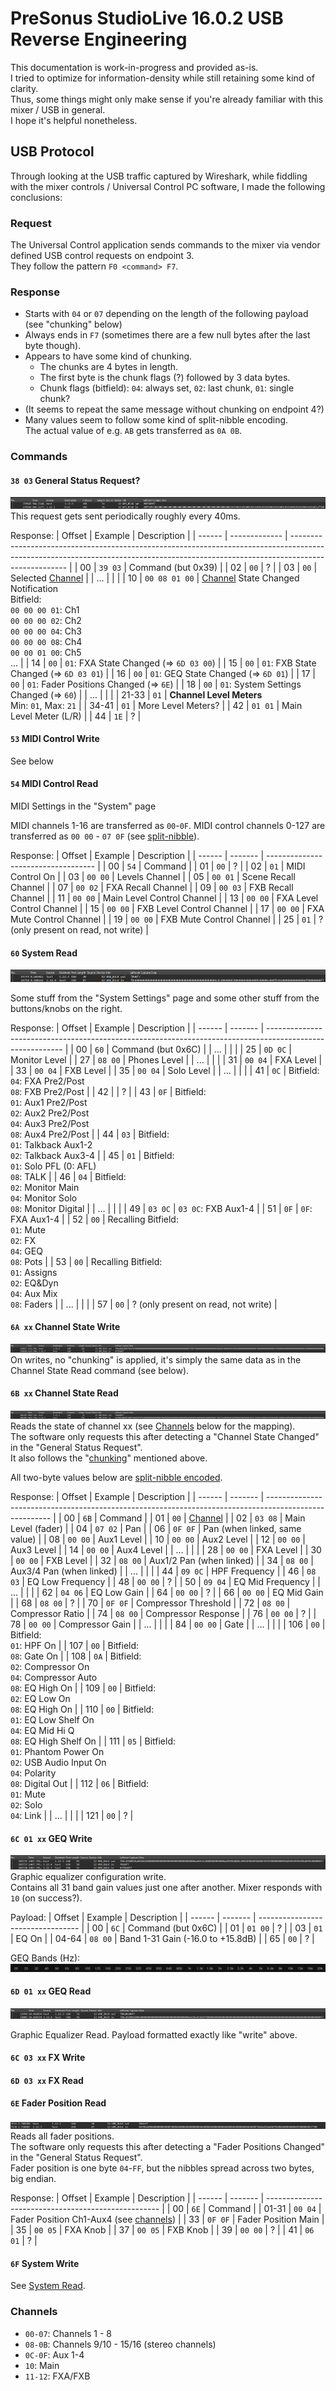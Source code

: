 # PreSonus StudioLive 16.0.2 USB Reverse Engineering

This documentation is work-in-progress and provided as-is.  
I tried to optimize for information-density while still retaining some kind of clarity.  
Thus, some things might only make sense if you're already familiar with this mixer / USB in general.  
I hope it's helpful nonetheless.

## USB Protocol
Through looking at the USB traffic captured by Wireshark, while fiddling with the mixer controls / Universal Control PC software, I made the following conclusions:

### Request
The Universal Control application sends commands to the mixer via vendor defined USB control requests on endpoint 3.  
They follow the pattern `F0 <command> F7`.  

### Response  
- Starts with `04` or `07` depending on the length of the following payload (see "chunking" below)
- Always ends in `F7` (sometimes there are a few null bytes after the last byte though).  
- <a name="chunking"></a> Appears to have some kind of chunking.  
  - The chunks are 4 bytes in length.
  - The first byte is the chunk flags (?) followed by 3 data bytes.
  - Chunk flags (bitfield): `04`: always set, `02`: last chunk, `01`: single chunk?
- (It seems to repeat the same message without chunking on endpoint 4?)
- <a name="split-nibble"></a> Many values seem to follow some kind of split-nibble encoding.  
  The actual value of e.g. `AB` gets transferred as `0A 0B`.  

### Commands

#### `38 03` General Status Request?
![](doc/wireshark_3803.png)  
This request gets sent periodically roughly every 40ms.

Response:
 | Offset | Example       | Description                                                                                                                                                                        |
 | ------ | ------------- | ---------------------------------------------------------------------------------------------------------------------------------------------------------------------------------- |
 | 00     | `39 03`       | Command (but 0x39)                                                                                                                                                                 |
 | 02     | `00`          | ?                                                                                                                                                                                  |
 | 03     | `00`          | Selected [Channel](#channels)                                                                                                                                                      |
 | ...    |               |                                                                                                                                                                                    |
 | 10     | `00 08 01 00` | [Channel](#channels) State Changed Notification <br>Bitfield:<br>`00 00 00 01`: Ch1<br>`00 00 00 02`: Ch2<br>`00 00 00 04`: Ch3<br>`00 00 00 08`: Ch4<br>`00 00 01 00`: Ch5<br>... |
 | 14     | `00`          | `01`: FXA State Changed (=> `6D 03 00`)                                                                                                                                            |
 | 15     | `00`          | `01`: FXB State Changed (=> `6D 03 01`)                                                                                                                                            |
 | 16     | `00`          | `01`: GEQ State Changed (=> `6D 01`)                                                                                                                                               |
 | 17     | `00`          | `01`: Fader Positions Changed (=> `6E`)                                                                                                                                            |
 | 18     | `00`          | `01`: System Settings Changed (=> `60`)                                                                                                                                            |
 | ...    |               |                                                                                                                                                                                    |
 | 21-33  | `01`          | **Channel Level Meters**<br>Min: `01`, Max: `21`                                                                                                                                   |
 | 34-41  | `01`          | More Level Meters?                                                                                                                                                                 |
 | 42     | `01 01`       | Main Level Meter (L/R)                                                                                                                                                             |
 | 44     | `1E`          | ?                                                                                                                                                                                  |

#### `53` MIDI Control Write
See below

#### `54` MIDI Control Read
MIDI Settings in the "System" page

MIDI channels 1-16 are transferred as `00`-`0F`.
MIDI control channels 0-127 are transferred as `00 00` - `07 0F` (see [split-nibble](#split-nibble)).

Response:
 | Offset | Example | Description                         |
 | ------ | ------- | ----------------------------------- |
 | 00     | `54`    | Command                             |
 | 01     | `00`    | ?                                   |
 | 02     | `01`    | MIDI Control On                     |
 | 03     | `00 00` | Levels Channel                      |
 | 05     | `00 01` | Scene Recall Channel                |
 | 07     | `00 02` | FXA Recall Channel                  |
 | 09     | `00 03` | FXB Recall Channel                  |
 | 11     | `00 00` | Main Level Control Channel          |
 | 13     | `00 00` | FXA Level Control Channel           |
 | 15     | `00 00` | FXB Level Control Channel           |
 | 17     | `00 00` | FXA Mute Control Channel            |
 | 19     | `00 00` | FXB Mute Control Channel            |
 | 25     | `01`    | ? (only present on read, not write) |

 
#### `60` System Read
![](doc/wireshark_60.png)  

Some stuff from the "System Settings" page and some other stuff from the buttons/knobs on the right.

Response:
 | Offset | Example | Description                                                                                               |
 | ------ | ------- | --------------------------------------------------------------------------------------------------------- |
 | 00     | `60`    | Command (but 0x6C)                                                                                        |
 | ...    |         |                                                                                                           |
 | 25     | `0D 0C` | Monitor Level                                                                                             |
 | 27     | `08 00` | Phones Level                                                                                              |
 | ...    |         |                                                                                                           |
 | 31     | `00 04` | FXA Level                                                                                                 |
 | 33     | `00 04` | FXB Level                                                                                                 |
 | 35     | `00 04` | Solo Level                                                                                                |
 | ...    |         |                                                                                                           |
 | 41     | `0C`    | Bitfield:<br>`04`: FXA Pre2/Post<br>`08`: FXB Pre2/Post                                                   |
 | 42     |         | ?                                                                                                         |
 | 43     | `0F`    | Bitfield:<br>`01`: Aux1 Pre2/Post<br>`02`: Aux2 Pre2/Post<br>`04`: Aux3 Pre2/Post<br>`08`: Aux4 Pre2/Post |
 | 44     | `03`    | Bitfield:<br>`01`: Talkback Aux1-2<br>`02`: Talkback Aux3-4                                               |
 | 45     | `01`    | Bitfield:<br>`01`: Solo PFL (0: AFL)<br>`08`: TALK                                                        |
 | 46     | `04`    | Bitfield:<br>`02`: Monitor Main<br>`04`: Monitor Solo<br>`08`: Monitor Digital                            |
 | ...    |         |                                                                                                           |
 | 49     | `03 0C` | `03 0C`: FXB Aux1-4                                                                                       |
 | 51     | `0F`    | `0F`: FXA Aux1-4                                                                                          |
 | 52     | `00`    | Recalling Bitfield:<br>`01`: Mute<br>`02`: FX<br>`04`: GEQ<br>`08`: Pots                                  |
 | 53     | `00`    | Recalling Bitfield:<br>`01`: Assigns<br>`02`: EQ&Dyn<br>`04`: Aux Mix<br>`08`: Faders                     |
 | ...    |         |                                                                                                           |
 | 57     | `00`    | ? (only present on read, not write)                                                                       |

#### `6A xx` Channel State Write
![](doc/wireshark_6A00.png)  
On writes, no "chunking" is applied, it's simply the same data as in the Channel State Read command (see below).

#### `6B xx` Channel State Read
![](doc/wireshark_6B00.png)  
Reads the state of channel xx (see [Channels](#channels) below for the mapping).  
The software only requests this after detecting a "Channel State Changed" in the "General Status Request".  
It also follows the "[chunking](#chunking)" mentioned above.  

All two-byte values below are [split-nibble encoded](#split-nibble).

Response: 
 | Offset | Example | Description                                                                                            |
 | ------ | ------- | ------------------------------------------------------------------------------------------------------ |
 | 00     | `6B`    | Command                                                                                                |
 | 01     | `00`    | [Channel](#channels)                                                                                   |
 | 02     | `03 08` | Main Level (fader)                                                                                     |
 | 04     | `07 02` | Pan                                                                                                    |
 | 06     | `0F 0F` | Pan (when linked, same value)                                                                                                     |
 | 08     | `00 00` | Aux1 Level                                                                                             |
 | 10     | `00 00` | Aux2 Level                                                                                             |
 | 12     | `00 00` | Aux3 Level                                                                                             |
 | 14     | `00 00` | Aux4 Level                                                                                             |
 | ...    |         |                                                                                                        |
 | 28     | `00 00` | FXA Level                                                                                              |
 | 30     | `00 00` | FXB Level                                                                                              |
 | 32     | `08 00` | Aux1/2 Pan (when linked)                                                                               |
 | 34     | `08 00` | Aux3/4 Pan (when linked)                                                                               |
 | ...    |         |                                                                                                        |
 | 44     | `09 0C` | HPF Frequency                                                                                          |
 | 46     | `08 03` | EQ Low Frequency                                                                                       |
 | 48     | `00 00` | ?                                                                                                      |
 | 50     | `09 04` | EQ Mid Frequency                                                                                       |
 | ...    |         |                                                                                                        |
 | 62     | `04 06` | EQ Low Gain                                                                                            |
 | 64     | `00 00` | ?                                                                                                      |
 | 66     | `00 00` | EQ Mid Gain                                                                                            |
 | 68     | `08 00` | ?                                                                                                      |
 | 70     | `0F 0F` | Compressor Threshold                                                                                   |
 | 72     | `08 00` | Compressor Ratio                                                                                       |
 | 74     | `08 00` | Compressor Response                                                                                    |
 | 76     | `00 00` | ?                                                                                                      |
 | 78     | `00 00` | Compressor Gain                                                                                        |
 | ...    |         |                                                                                                        |
 | 84     | `00 00` | Gate                                                                                                   |
 | ...    |         |                                                                                                        |
 | 106    | `00`    | Bitfield:<br>`01`: HPF On                                                                              |
 | 107    | `00`    | Bitfield:<br>`08`: Gate On                                                                             |
 | 108    | `0A`    | Bitfield:<br>`02`: Compressor On<br>`04`: Compressor Auto<br>`08`: EQ High On                          |
 | 109    | `00`    | Bitfield:<br>`02`: EQ Low On<br>`08`: EQ High On                                                       |
 | 110    | `00`    | Bitfield:<br>`01`: EQ Low Shelf On<br>`04`: EQ Mid Hi Q<br>`08`: EQ High Shelf On                      |
 | 111    | `05`    | Bitfield:<br>`01`: Phantom Power On<br>`02`: USB Audio Input On<br>`04`: Polarity<br>`08`: Digital Out |
 | 112    | `06`    | Bitfield:<br>`01`: Mute<br>`02`: Solo<br>`04`: Link                                                    |
 | ...    |         |                                                                                                        |
 | 121    | `00`    | ?                                                                                                      |

#### `6C 01 xx` GEQ Write
![](doc/wireshark_6C0100.png)  
Graphic equalizer configuration write.  
Contains all 31 band gain values just one after another.
Mixer responds with `10` (on success?).

Payload:
 | Offset | Example | Description                       |
 | ------ | ------- | --------------------------------- |
 | 00     | `6C`    | Command (but 0x6C)                |
 | 01     | `01 00` | ?                                 |
 | 03     | `01`    | EQ On                             |
 | 04-64  | `08 00` | Band 1-31 Gain (-16.0 to +15.8dB) |
 | 65     | `00`    | ?                                 |

GEQ Bands (Hz):  
![](doc/GEQ%20bands.png)

#### `6D 01 xx` GEQ Read
![](doc/wireshark_6D0100.png)  

Graphic Equalizer Read. Payload formatted exactly like "write" above.

#### `6C 03 xx` FX Write

#### `6D 03 xx` FX Read

#### `6E` Fader Position Read
![](doc/wireshark_6E.png)  
Reads all fader positions.  
The software only requests this after detecting a "Fader Positions Changed" in the "General Status Request".  
Fader position is one byte `04`-`FF`, but the nibbles spread across two bytes, big endian.

Response:
 | Offset | Example | Description                                         |
 | ------ | ------- | --------------------------------------------------- |
 | 00     | `6E`    | Command                                             |
 | 01-31  | `00 04` | Fader Position Ch1-Aux4 (see [channels](#channels)) |
 | 33     | `0F 0F` | Fader Position Main                                 |
 | 35     | `00 05` | FXA Knob                                            |
 | 37     | `00 05` | FXB Knob                                            |
 | 39     | `00 00` | ?                                                   |
 | 41     | `06 01` | ?                                                   |

#### `6F` System Write
See [System Read](#60-system-read).

### Channels
- `00-07`: Channels 1 - 8
- `08-0B`: Channels 9/10 - 15/16 (stereo channels)
- `0C-0F`: Aux 1-4
- `10`: Main
- `11-12`: FXA/FXB